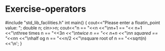 # Exercise-operators
#include "std_lib_facilities.h"
int main()
{
cout<<"Please enter a floatin_point value: ";
double n;
cin>>n;
cout<<"n == "<<n
<<"\nn+1 == "<< n+1
<<"\nthree times n == "<<3*n
<<"\ntwice n == "<< n+n
<<"\nn squared == "<<n*n
<<"\nhalf og n == "<<n/2
<<"\nsquare root of n == "<<sqrt(n)
<<'\n';
}
